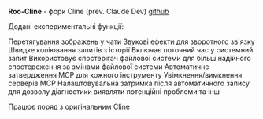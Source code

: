 <!--
date: 2024-12-29T23:24:53
-->

**Roo-Cline**  - форк Cline (prev. Claude Dev)
[github](https://github.com/RooVetGit/Roo-Cline) 

Додані експериментальні функції:

Перетягування зображень у чати
Звукові ефекти для зворотного зв'язку
Швидке копіювання запитів з історії
Включає поточний час у системний запит
Використовує спостерігач файлової системи для більш надійного спостереження за змінами файлової системи
Автоматичне затвердження MCP для кожного інструменту
Увімкнення/вимкнення серверів MCP
Налаштовувальна затримка після автоматичного запису для дозволу діагностики виявляти потенційні проблеми
та інш

Працює поряд з оригінальним Cline